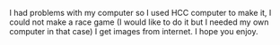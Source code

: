 I had problems with my computer so I used HCC computer to make it, I could not make a race game (I would like to do it but I needed my own computer in that case) I get images from internet.
I hope you enjoy. 
